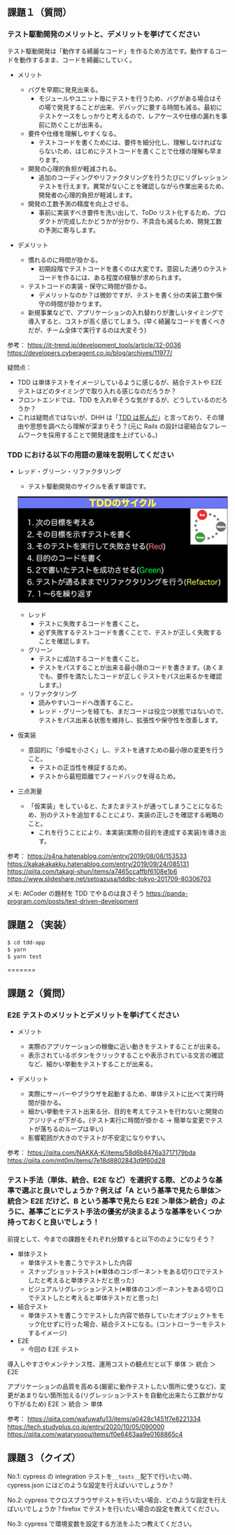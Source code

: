 ## 課題１（質問）

### テスト駆動開発のメリットと、デメリットを挙げてください

テスト駆動開発は「動作する綺麗なコード」を作るため方法です。動作するコードを動作するまま、コードを綺麗にしていく。

- メリット

  - バグを早期に発見出来る。
    - モジュールやユニット毎にテストを行うため、バグがある場合はその場で発見することが出来、デバッグに要する時間も減る。最初にテストケースをしっかりと考えるので、レアケースや仕様の漏れを事前に防ぐことが出来る。
  - 要件や仕様を理解しやすくなる。
    - テストコードを書くためには、要件を細分化し、理解しなければならないため、はじめにテストコードを書くことで仕様の理解も早まります。
  - 開発の心理的負担が軽減される。
    - 追加のコーディングやリファクタリングを行うたびにリグレッションテストを行えます。異常がないことを確認しながら作業出来るため、開発者の心理的負担が軽減します。
  - 開発の工数予測の精度を向上させる。
    - 事前に実装すべき要件を洗い出して、ToDo リスト化するため、プロダクトが完成したかどうかが分かり、不具合も減るため、開発工数の予測に寄与します。

- デメリット

  - 慣れるのに時間が掛かる。
    - 初期段階でテストコードを書くのは大変です。意図した通りのテストコードを作るには、ある程度の経験が求められます。
  - テストコードの実装・保守に時間が掛かる。
    - デメリットなのか？は微妙ですが、テストを書く分の実装工数や保守の時間が掛かります。
  - 新規事業などで、アプリケーションの入れ替わりが激しいタイミングで導入すると、コストが高く感じてしまう。(早く綺麗なコードを書くべきだが、チーム全体で実行するのは大変そう)

参考：
https://it-trend.jp/development_tools/article/32-0036
https://developers.cyberagent.co.jp/blog/archives/11977/

疑問点：

- TDD は単体テストをイメージしているように感じるが、結合テストや E2E テストはどのタイミングで取り入れる感じなのだろうか？
- フロントエンドでは、TDD を入れ辛そうな気がするが、どうしているのだろうか？
- これは疑問点ではないが、DHH は「[TDD は死んだ](https://ubiteku.oinker.me/2015/07/21/tdd-is-dead-long-live-testing/)」と言っており、その理由や思想を調べたら理解が深まりそう？(元に Rails の設計は密結合なフレームワークを採用することで開発速度を上げている。)

### TDD における以下の用語の意味を説明してください

- レッド・グリーン・リファクタリング

  - テスト駆動開発のサイクルを表す単語です。

  ![tdd-cycleスクリーンショット](images/tdd-cycle.png)

  - レッド
    - テストに失敗するコードを書くこと。
    - 必ず失敗するテストコードを書くことで、テストが正しく失敗することを確認します。
  - グリーン
    - テストに成功するコードを書くこと。
    - テストをパスすることが出来る最小限のコードを書きます。(あくまでも、要件を満たしたコードが正しくテストをパス出来るかを確認します。)
  - リファクタリング
    - 読みやすいコードへ改善すること。
    - レッド・グリーンを経ても、まだコードは役立つ状態ではないので、テストをパス出来る状態を維持し、拡張性や保守性を改善します。

- 仮実装

  - 意図的に「歩幅を小さく」し、テストを通すための最小限の変更を行うこと。
    - テストの正当性を検証するため。
    - テストから最短距離でフィードバックを得るため。

- 三点測量

  - 「仮実装」をしていると、たまたまテストが通ってしまうことになるため、別のテストを追加することにより、実装の正しさを確認する戦略のこと。
    - これを行うことにより、本実装(実際の目的を達成する実装)を導き出す。

参考：
https://s4na.hatenablog.com/entry/2019/08/08/153533
https://kakakakakku.hatenablog.com/entry/2019/09/24/085131
https://qiita.com/takagi-shun/items/a7465ccaffbf6108e1b6
https://www.slideshare.net/setoazusa/tddbc-tokyo-201709-80306703

メモ:
AtCoder の題材を TDD でやるのは良さそう
https://panda-program.com/posts/test-driven-development

## 課題２（実装）

```
$ cd tdd-app
$ yarn
$ yarn test
```
=======
## 課題 2（質問）

### E2E テストのメリットとデメリットを挙げてください

- メリット

  - 実際のアプリケーションの稼働に近い動きをテストすることが出来る。
  - 表示されているボタンをクリックすることや表示されている文言の確認など、細かい挙動をテストすることが出来る。

- デメリット

  - 実際にサーバーやブラウザを起動するため、単体テストに比べて実行時間が掛かる。
  - 細かい挙動をテスト出来る分、目的を考えてテストを行わないと開発のアジリティが下がる。(テスト実行に時間が掛かる -> 簡単な変更でテストが落ちるのループは辛い)
  - 影響範囲が大きのでテストが不安定になりやすい。

参考：
https://qiita.com/NAKKA-K/items/58d6b8476a3717179bda
https://qiita.com/mt0m/items/7e18d8802843d9f60d28

### テスト手法（単体、統合、E2E など）を選択する際、どのような基準で選ぶと良いでしょうか？例えば「A という基準で見たら単体＞統合＞ E2E だけど、B という基準で見たら E2E ＞単体＞統合」のように、基準ごとにテスト手法の優劣が決まるような基準をいくつか持っておくと良いでしょう！

前提として、今までの課題をそれぞれ分類すると以下ののようになりそう？

- 単体テスト
  - 単体テストを書こうでテストした内容
  - スナップショットテスト(※単体のコンポーネントをある切り口でテストしたと考えると単体テストだと思った)
  - ビジュアルリグレッションテスト(※単体のコンポーネントをある切り口でテストしたと考えると単体テストだと思った)
- 結合テスト
  - 単体テストを書こうでテストした内容で依存していたオブジェクトをモック化せずに行った場合、結合テストになる。(コントローラーをテストするイメージ)
- E2E
  - 今回の E2E テスト

導入しやすさやメンテナンス性、運用コストの観点だと以下
単体 ＞ 統合 ＞ E2E

アプリケーションの品質を高める(厳密に動作テストしたい箇所に使うなど)、変更があまりない箇所加える(リグレッションテストを自動化出来たら工数がかなり下がるため)
E2E ＞ 統合 ＞ 単体

参考：
https://qiita.com/wafuwafu13/items/a0428c1451f7e8221334
https://tech.studyplus.co.jp/entry/2020/10/05/090000
https://qiita.com/wataryooou/items/f0e6463aa9e0168865c4

## 課題３（クイズ）

No.1: cypress の integration テストを`__tests__`配下で行いたい時、cypress.json にはどのような設定を行えばいいでしょうか？

No.2: cypress でクロスブラウザテストを行いたい場合、どのような設定を行えばいいでしょうか？firefox でテストを行いたい場合の設定を教えてください。

No.3: cypress で環境変数を設定する方法をふたつ教えてください。
